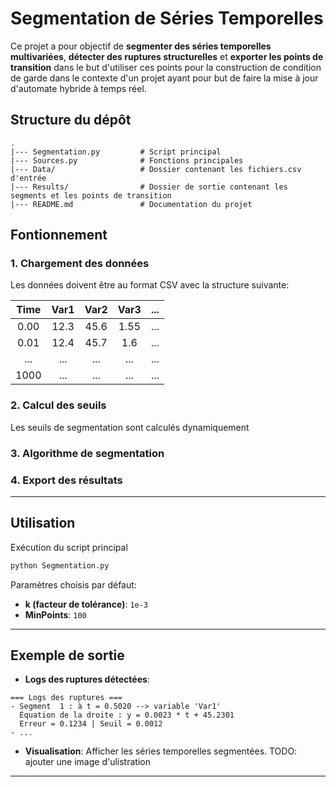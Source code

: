 # **Segmentation de Séries Temporelles**

Ce projet a pour objectif de **segmenter des séries temporelles multivariées**, **détecter des ruptures structurelles** et **exporter les points de transition** dans le but d'utiliser ces points pour la construction de condition de garde dans le contexte d'un projet ayant pour but de faire la mise à jour d'automate hybride à temps réel.

## **Structure du dépôt**
```
.
|--- Segmentation.py         # Script principal
|--- Sources.py              # Fonctions principales
|--- Data/                   # Dossier contenant les fichiers.csv d'entrée
|--- Results/                # Dossier de sortie contenant les segments et les points de transition
|--- README.md               # Documentation du projet
```

## **Fontionnement**

### 1. **Chargement des données**
Les données doivent être au format CSV avec la structure suivante:

|   Time    |   Var1    |   Var2    |   Var3    |   ...     |
|   :---:   |   :---:   |   :---:   |   :---:   |   :---:   |
|   0.00    |   12.3    |   45.6    |   1.55    |   ...     |
|   0.01    |   12.4    |   45.7    |   1.6     |   ...     |
|   ...     |   ...     |   ...     |   ...     |   ...     |
|   1000    |   ...     |   ...     |   ...     |   ...     |


### 2. **Calcul des seuils**
Les seuils de segmentation sont calculés dynamiquement


### 3. **Algorithme de segmentation**


### 4. **Export des résultats**

---

## **Utilisation**
Exécution du script principal
```bash
python Segmentation.py
```

Paramètres choisis par défaut:
- **k (facteur de tolérance)**: `1e-3`
- **MinPoints**: `100`

---

## **Exemple de sortie**
- **Logs des ruptures détectées**:
```
=== Logs des ruptures ===
- Segment  1 : à t = 0.5020 --> variable 'Var1'
  Équation de la droite : y = 0.0023 * t + 45.2301
  Erreur = 0.1234 | Seuil = 0.0012
- ...
```

- **Visualisation**:
Afficher les séries temporelles segmentées.
TODO: ajouter une image d'ulistration

---
